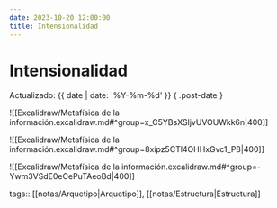 ```yaml
---
date: 2023-10-20 12:00:00
title: Intensionalidad
---
```


# Intensionalidad

Actualizado: {{ date | date: '%Y-%m-%d' }} { .post-date }

![[Excalidraw/Metafísica de la información.excalidraw.md#^group=x_C5YBsXSljvUVOUWkk6n|400]]

![[Excalidraw/Metafísica de la información.excalidraw.md#^group=8xipz5CTl4OHHxGvc1_P8|400]]

![[Excalidraw/Metafísica de la información.excalidraw.md#^group=-Ywm3VSdE0eCePuTAeoBd|400]]

tags:: [[notas/Arquetipo|Arquetipo]], [[notas/Estructura|Estructura]]
